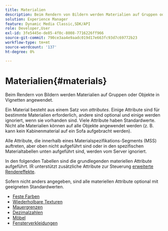```yaml
---
title: Materialien
description: Beim Rendern von Bildern werden Materialien auf Gruppen oder Objekte in Vignetten angewendet.
solution: Experience Manager
feature: Dynamic Media Classic,SDK/API
role: Developer,User
exl-id: 3fe5445e-de85-4f0c-8008-7716226ff966
source-git-commit: 790ce3aa4e9aadc019d17e663fc93d7c69772b23
workflow-type: tm+mt
source-wordcount: '137'
ht-degree: 0%

---
```


# Materialien{#materials}

Beim Rendern von Bildern werden Materialien auf Gruppen oder Objekte in Vignetten angewendet.

Ein Material besteht aus einem Satz von *attributes*. Einige Attribute sind für bestimmte Materialien erforderlich, andere sind optional und einige werden ignoriert, wenn sie vorhanden sind. Viele Attribute haben Standardwerte. Nicht alle Materialien können auf alle Objekte angewendet werden (z. B. kann kein Kabinenmaterial auf ein Sofa aufgebracht werden).

Alle Attribute, die innerhalb eines Materialspezifikations-Segments (MSS) auftreten, aber oben nicht aufgeführt sind oder in den spezifischen Materialtabellen unten aufgeführt sind, werden vom Server ignoriert.

In den folgenden Tabellen sind die grundlegenden materiellen Attribute aufgeführt. IR unterstützt zusätzliche Attribute zur Steuerung [erweiterte Rendereffekte](../../../../../../ir-api/http-protocol/image-rendering-api-ref/c-ir-http-protocol-ref/c-ir-http-protocol-syntax-and-features/c-ir-advanced-render-effects/c-ir-advanced-render-effects.md#concept-bf8b6d8460244b9cacc7f4a3df4c5281).

Sofern nicht anders angegeben, sind alle materiellen Attribute optional mit geeigneten Standardwerten.

* [Feste Farben](r-ir-solid-colors.md)
* [Wiederholbare Texturen](r-ir-repeatable-textures.md)
* [Mauergrenzen](r-ir-wall-borders.md)
* [Dezimalzahlen](r-ir-decals.md)
* [Möbel](r-ir-cabinets.md)
* [Fensterverkleidungen](r-ir-window-coverings.md)
